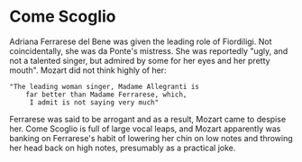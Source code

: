 # Come Scoglio

Adriana Ferrarese del Bene was given the leading role of Fiordiligi. Not coincidentally, she was da Ponte's mistress. She was reportedly "ugly, and not a talented singer, but admired by some for her eyes and her pretty mouth". Mozart did not think highly of her:

	"The leading woman singer, Madame Allegranti is 
	    far better than Madame Ferrarese, which,
	     I admit is not saying very much"

Ferrarese was said to be arrogant and as a result, Mozart came to despise her. Come Scoglio is full of large vocal leaps, and Mozart apparently was banking on Ferrarese's habit of lowering her chin on low notes and throwing her head back on high notes, presumably as a practical joke.